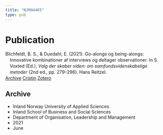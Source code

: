 ```yaml
---
title: "NJRN44K5"
type: pub
---
```

<h1>Publication</h1>
<article id="csl-bib-container-NJRN44K5" class="csl-bib-container">
  <div class="csl-bib-body" style="line-height: 1.35; padding-left: 1em; text-indent:-1em;">
  <div class="csl-entry">Blichfeldt, B. S., &amp; Duedahl, E. (2021). Go-alongs og being-alongs: Innovative kombinationer af interviews og deltager observationer. In S. Voxted (Ed.), <i>Valg der skaber viden: om samfundsvidenskabelige metoder</i> (2nd ed., pp. 279&#x2013;296). Hans Reitzel.</div>
</div>
  <div class="csl-bib-buttons">
    <a href="#taxonomy-article-NJRN44K5" class="csl-bib-button">Archive</a>
    <a href="https://app.cristin.no/results/show.jsf?id=1915568" alt="Cristin URL" class="csl-bib-button">Cristin</a>
    <a href="http://zotero.org/groups/5402882/items/NJRN44K5" alt="Zotero URL" class="csl-bib-button">Zotero</a>
  </div>
  <div id="csl-bib-meta-container-NJRN44K5"></div>
</article>
<div id="csl-bib-meta-NJRN44K5" class="csl-bib-meta">
  <article id="taxonomy-article-NJRN44K5" class="taxonomy-article">
    <h1>Archive</h1>
    <ul>
      <li>Inland Norway University of Applied Sciences</li>
      <li>Inland School of Business and Social Sciences</li>
      <li>Department of Organisation, Leadership and Management</li>
      <li>2021</li>
      <li>June</li>
    </ul>
  </article>
</div>
